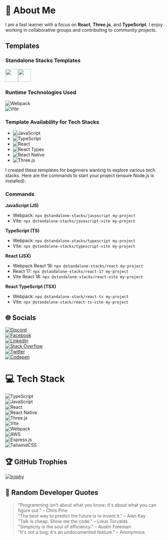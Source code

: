 # 💫 About Me

I am a fast learner with a focus on **React**, **Three.js**, and **TypeScript**. I enjoy working in collaborative groups and contributing to community projects.

## Templates

### Standalone Stacks Templates

<div style="display:flex; align-items:center, gap:4">
  <img src="https://media3.giphy.com/media/RJzm826vu7WbJvBtxX/giphy.gif?cid=6c09b952odw68vfy4itr72e5mw0u65id1sf87jwaa7ro83o5&ep=v1_stickers_related&rid=giphy.gif&ct=s&size=40" width=40 height=40 />
  <img src="https://github.com/Renstrio24p/Renstrio24p/assets/123795328/7ec77641-55cb-4554-8301-61b2f0ba41f5" height=40 />
</div>

### Runtime Technologies Used

![Webpack](https://img.shields.io/badge/webpack-%238DD6F9.svg?style=for-the-badge&logo=webpack&logoColor=black)  
![Vite](https://img.shields.io/badge/vite-%23646CFF.svg?style=for-the-badge&logo=vite&logoColor=white)

### Template Availability for Tech Stacks

- ![JavaScript](https://img.shields.io/badge/javascript-%23323330.svg?style=for-the-badge&logo=javascript&logoColor=%23F7DF1E) 
- ![TypeScript](https://img.shields.io/badge/typescript-%23007ACC.svg?style=for-the-badge&logo=typescript&logoColor=white) 
- ![React](https://img.shields.io/badge/react-%2320232a.svg?style=for-the-badge&logo=react&logoColor=%2361DAFB) 
- ![React Types](https://img.shields.io/badge/react&nbsp;Typescript-%2307405e.svg?style=for-the-badge&logo=react&logoColor=%2361DAFB) 
- ![React Native](https://img.shields.io/badge/react_native-%2320232a.svg?style=for-the-badge&logo=react&logoColor=%2361DAFB) 
- ![Three.js](https://img.shields.io/badge/threejs-black?style=for-the-badge&logo=three.js&logoColor=white) 

I created these templates for beginners wanting to explore various tech stacks. Here are the commands to start your project (ensure Node.js is installed):

### Commands

**JavaScript (JS)**  
- Webpack: `npx @standalone-stacks/javascript my-project`  
- Vite: `npx @standalone-stacks/javascript-vite my-project`  

**TypeScript (TS)**  
- Webpack: `npx @standalone-stacks/typescript my-project`  
- Vite: `npx @standalone-stacks/typescript-vite my-project`  

**React (JSX)**  
- Webpack React 18: `npx @standalone-stacks/react my-project`  
- React 17: `npx @standalone-stacks/react-17 my-project`  
- Vite React 18: `npx @standalone-stacks/react-vite my-project`  

**React TypeScript (TSX)**  
- Webpack: `npx @standalone-stack/react-ts my-project`  
- Vite: `npx @standalone-stack/react-ts-vite my-project`  

## 🌐 Socials
[![Discord](https://img.shields.io/badge/Discord-%237289DA.svg?logo=discord&logoColor=white)](https://discord.gg/Renstrio24#5696)  
[![Facebook](https://img.shields.io/badge/Facebook-%231877F2.svg?logo=Facebook&logoColor=white)](https://www.facebook.com/renstrio/)  
[![LinkedIn](https://img.shields.io/badge/LinkedIn-%230077B5.svg?logo=linkedin&logoColor=white)](https://www.linkedin.com/in/waren-gador-18505b1b7/)  
[![Stack Overflow](https://img.shields.io/badge/-Stackoverflow-FE7A16?logo=stack-overflow&logoColor=white)](https://stackoverflow.com/users/21097674)  
[![Twitter](https://img.shields.io/badge/Twitter-%231DA1F2.svg?logo=Twitter&logoColor=white)](https://twitter.com/@waren_gador)  
[![Codepen](https://img.shields.io/badge/Codepen-000000?style=for-the-badge&logo=codepen&logoColor=white)](https://codepen.io/@Renstrio24p)  

# 💻 Tech Stack
![TypeScript](https://img.shields.io/badge/typescript-%23007ACC.svg?style=for-the-badge&logo=typescript&logoColor=white)  
![JavaScript](https://img.shields.io/badge/javascript-%23323330.svg?style=for-the-badge&logo=javascript&logoColor=%23F7DF1E)  
![React](https://img.shields.io/badge/react-%2320232a.svg?style=for-the-badge&logo=react&logoColor=%2361DAFB)  
![React Native](https://img.shields.io/badge/react_native-%2320232a.svg?style=for-the-badge&logo=react&logoColor=%2361DAFB)  
![Three.js](https://img.shields.io/badge/threejs-black?style=for-the-badge&logo=three.js&logoColor=white)  
![Vite](https://img.shields.io/badge/vite-%23646CFF.svg?style=for-the-badge&logo=vite&logoColor=white)  
![Webpack](https://img.shields.io/badge/webpack-%238DD6F9.svg?style=for-the-badge&logo=webpack&logoColor=black)  
![AWS](https://img.shields.io/badge/AWS-%23FF9900.svg?style=for-the-badge&logo=amazon-aws&logoColor=white)  
![Express.js](https://img.shields.io/badge/express.js-%23404d59.svg?style=for-the-badge&logo=express&logoColor=%2361DAFB)  
![TailwindCSS](https://img.shields.io/badge/tailwindcss-%3338B2AC.svg?style=for-the-badge&logo=tailwind-css&logoColor=white)  

## 🏆 GitHub Trophies
[![trophy](https://github-profile-trophy.vercel.app/?username=ryo-ma)](https://github.com/ryo-ma/github-profile-trophy)

## 💬 Random Developer Quotes
> "Programming isn't about what you know; it's about what you can figure out." – Chris Pine  
> "The best way to predict the future is to invent it." – Alan Kay  
> "Talk is cheap. Show me the code." – Linus Torvalds  
> "Simplicity is the soul of efficiency." – Austin Freeman  
> "It's not a bug; it's an undocumented feature." – Anonymous  
